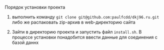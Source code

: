 Порядок установки проекта
1) выполнить команду `git clone git@github.com:paulfcdd/dkj96.ru.git` либо же
распаковать zip-архив в web-директорию сайта

2) Зайти в директорию проекта и запустить файл `install.sh`. 
В процессе установки понадобится ввести данные для соединения с базой даннх

